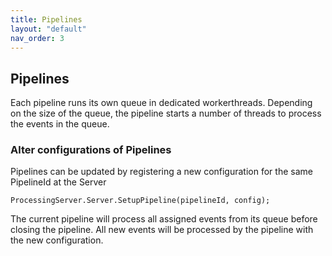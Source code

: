 ```yaml
---
title: Pipelines
layout: "default"
nav_order: 3
---
```

## Pipelines

Each pipeline runs its own queue in dedicated workerthreads.
Depending on the size of the queue, the pipeline starts a number of threads to process the events in the queue.

### Alter configurations of Pipelines
Pipelines can be updated by registering a new configuration for the same PipelineId at the Server
```
ProcessingServer.Server.SetupPipeline(pipelineId, config);
```
The current pipeline will process all assigned events from its queue before closing the pipeline. All new events will be processed by the pipeline with the new configuration.